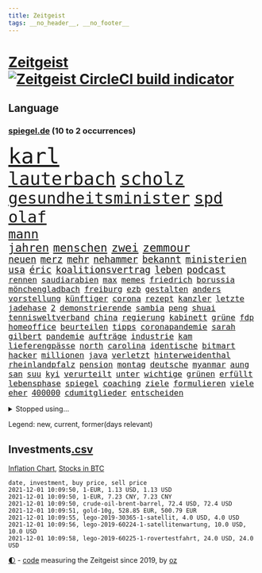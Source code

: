 ```yaml
---
title: Zeitgeist
tags: __no_header__, __no_footer__
---
```


# [Zeitgeist](https://oliz.io/zeitgeist/) [![Zeitgeist CircleCI build indicator](https://circleci.com/gh/ooz/zeitgeist.svg?style=shield)](https://circleci.com/gh/ooz/zeitgeist)

## Language

<h3><a href="https://www.spiegel.de" target="_blank">spiegel.de</a> (10 to 2 occurrences)</h3>
<p style="font-family:monospace">
<span style="font-size:32pt"><a href="news_links.html#karl" class="current">karl</a></span>
<br>
<span style="font-size:27pt"><a href="news_links.html#lauterbach" class="current">lauterbach</a></span>
<span style="font-size:27pt"><a href="news_links.html#scholz" class="current">scholz</a></span>
<br>
<span style="font-size:24pt"><a href="news_links.html#gesundheitsminister" class="current">gesundheitsminister</a></span>
<span style="font-size:24pt"><a href="news_links.html#spd" class="current">spd</a></span>
<span style="font-size:24pt"><a href="news_links.html#olaf" class="current">olaf</a></span>
<br>
<span style="font-size:19pt"><a href="news_links.html#mann" class="current">mann</a></span>
<br>
<span style="font-size:17pt"><a href="news_links.html#jahren" class="current">jahren</a></span>
<span style="font-size:17pt"><a href="news_links.html#menschen" class="current">menschen</a></span>
<span style="font-size:17pt"><a href="news_links.html#zwei" class="current">zwei</a></span>
<span style="font-size:17pt"><a href="news_links.html#zemmour" class="new">zemmour</a></span>
<br>
<span style="font-size:14pt"><a href="news_links.html#neuen" class="current">neuen</a></span>
<span style="font-size:14pt"><a href="news_links.html#merz" class="current">merz</a></span>
<span style="font-size:14pt"><a href="news_links.html#mehr" class="current">mehr</a></span>
<span style="font-size:14pt"><a href="news_links.html#nehammer" class="new">nehammer</a></span>
<span style="font-size:14pt"><a href="news_links.html#bekannt" class="current">bekannt</a></span>
<span style="font-size:14pt"><a href="news_links.html#ministerien" class="current">ministerien</a></span>
<span style="font-size:14pt"><a href="news_links.html#usa" class="current">usa</a></span>
<span style="font-size:14pt"><a href="news_links.html#éric" class="new">éric</a></span>
<span style="font-size:14pt"><a href="news_links.html#koalitionsvertrag" class="current">koalitionsvertrag</a></span>
<span style="font-size:14pt"><a href="news_links.html#leben" class="current">leben</a></span>
<span style="font-size:14pt"><a href="news_links.html#podcast" class="current">podcast</a></span>
<br>
<span style="font-size:12pt"><a href="news_links.html#rennen" class="current">rennen</a></span>
<span style="font-size:12pt"><a href="news_links.html#saudiarabien" class="current">saudiarabien</a></span>
<span style="font-size:12pt"><a href="news_links.html#max" class="current">max</a></span>
<span style="font-size:12pt"><a href="news_links.html#memes" class="new">memes</a></span>
<span style="font-size:12pt"><a href="news_links.html#friedrich" class="current">friedrich</a></span>
<span style="font-size:12pt"><a href="news_links.html#borussia" class="current">borussia</a></span>
<span style="font-size:12pt"><a href="news_links.html#mönchengladbach" class="current">mönchengladbach</a></span>
<span style="font-size:12pt"><a href="news_links.html#freiburg" class="current">freiburg</a></span>
<span style="font-size:12pt"><a href="news_links.html#ezb" class="new">ezb</a></span>
<span style="font-size:12pt"><a href="news_links.html#gestalten" class="current">gestalten</a></span>
<span style="font-size:12pt"><a href="news_links.html#anders" class="current">anders</a></span>
<span style="font-size:12pt"><a href="news_links.html#vorstellung" class="current">vorstellung</a></span>
<span style="font-size:12pt"><a href="news_links.html#künftiger" class="current">künftiger</a></span>
<span style="font-size:12pt"><a href="news_links.html#corona" class="current">corona</a></span>
<span style="font-size:12pt"><a href="news_links.html#rezept" class="current">rezept</a></span>
<span style="font-size:12pt"><a href="news_links.html#kanzler" class="current">kanzler</a></span>
<span style="font-size:12pt"><a href="news_links.html#letzte" class="current">letzte</a></span>
<span style="font-size:12pt"><a href="news_links.html#jadehase" class="new">jadehase</a></span>
<span style="font-size:12pt"><a href="news_links.html#2" class="current">2</a></span>
<span style="font-size:12pt"><a href="news_links.html#demonstrierende" class="current">demonstrierende</a></span>
<span style="font-size:12pt"><a href="news_links.html#sambia" class="new">sambia</a></span>
<span style="font-size:12pt"><a href="news_links.html#peng" class="current">peng</a></span>
<span style="font-size:12pt"><a href="news_links.html#shuai" class="current">shuai</a></span>
<span style="font-size:12pt"><a href="news_links.html#tennisweltverband" class="new">tennisweltverband</a></span>
<span style="font-size:12pt"><a href="news_links.html#china" class="current">china</a></span>
<span style="font-size:12pt"><a href="news_links.html#regierung" class="current">regierung</a></span>
<span style="font-size:12pt"><a href="news_links.html#kabinett" class="current">kabinett</a></span>
<span style="font-size:12pt"><a href="news_links.html#grüne" class="current">grüne</a></span>
<span style="font-size:12pt"><a href="news_links.html#fdp" class="current">fdp</a></span>
<span style="font-size:12pt"><a href="news_links.html#homeoffice" class="current">homeoffice</a></span>
<span style="font-size:12pt"><a href="news_links.html#beurteilen" class="new">beurteilen</a></span>
<span style="font-size:12pt"><a href="news_links.html#tipps" class="current">tipps</a></span>
<span style="font-size:12pt"><a href="news_links.html#coronapandemie" class="current">coronapandemie</a></span>
<span style="font-size:12pt"><a href="news_links.html#sarah" class="current">sarah</a></span>
<span style="font-size:12pt"><a href="news_links.html#gilbert" class="new">gilbert</a></span>
<span style="font-size:12pt"><a href="news_links.html#pandemie" class="current">pandemie</a></span>
<span style="font-size:12pt"><a href="news_links.html#aufträge" class="current">aufträge</a></span>
<span style="font-size:12pt"><a href="news_links.html#industrie" class="current">industrie</a></span>
<span style="font-size:12pt"><a href="news_links.html#kam" class="current">kam</a></span>
<span style="font-size:12pt"><a href="news_links.html#lieferengpässe" class="current">lieferengpässe</a></span>
<span style="font-size:12pt"><a href="news_links.html#north" class="current">north</a></span>
<span style="font-size:12pt"><a href="news_links.html#carolina" class="current">carolina</a></span>
<span style="font-size:12pt"><a href="news_links.html#identische" class="new">identische</a></span>
<span style="font-size:12pt"><a href="news_links.html#bitmart" class="new">bitmart</a></span>
<span style="font-size:12pt"><a href="news_links.html#hacker" class="current">hacker</a></span>
<span style="font-size:12pt"><a href="news_links.html#millionen" class="current">millionen</a></span>
<span style="font-size:12pt"><a href="news_links.html#java" class="new">java</a></span>
<span style="font-size:12pt"><a href="news_links.html#verletzt" class="current">verletzt</a></span>
<span style="font-size:12pt"><a href="news_links.html#hinterweidenthal" class="new">hinterweidenthal</a></span>
<span style="font-size:12pt"><a href="news_links.html#rheinlandpfalz" class="current">rheinlandpfalz</a></span>
<span style="font-size:12pt"><a href="news_links.html#pension" class="new">pension</a></span>
<span style="font-size:12pt"><a href="news_links.html#montag" class="current">montag</a></span>
<span style="font-size:12pt"><a href="news_links.html#deutsche" class="current">deutsche</a></span>
<span style="font-size:12pt"><a href="news_links.html#myanmar" class="current">myanmar</a></span>
<span style="font-size:12pt"><a href="news_links.html#aung" class="current">aung</a></span>
<span style="font-size:12pt"><a href="news_links.html#san" class="current">san</a></span>
<span style="font-size:12pt"><a href="news_links.html#suu" class="current">suu</a></span>
<span style="font-size:12pt"><a href="news_links.html#kyi" class="current">kyi</a></span>
<span style="font-size:12pt"><a href="news_links.html#verurteilt" class="current">verurteilt</a></span>
<span style="font-size:12pt"><a href="news_links.html#unter" class="current">unter</a></span>
<span style="font-size:12pt"><a href="news_links.html#wichtige" class="current">wichtige</a></span>
<span style="font-size:12pt"><a href="news_links.html#grünen" class="current">grünen</a></span>
<span style="font-size:12pt"><a href="news_links.html#erfüllt" class="current">erfüllt</a></span>
<span style="font-size:12pt"><a href="news_links.html#lebensphase" class="new">lebensphase</a></span>
<span style="font-size:12pt"><a href="news_links.html#spiegel" class="current">spiegel</a></span>
<span style="font-size:12pt"><a href="news_links.html#coaching" class="current">coaching</a></span>
<span style="font-size:12pt"><a href="news_links.html#ziele" class="current">ziele</a></span>
<span style="font-size:12pt"><a href="news_links.html#formulieren" class="new">formulieren</a></span>
<span style="font-size:12pt"><a href="news_links.html#viele" class="current">viele</a></span>
<span style="font-size:12pt"><a href="news_links.html#eher" class="current">eher</a></span>
<span style="font-size:12pt"><a href="news_links.html#400000" class="current">400000</a></span>
<span style="font-size:12pt"><a href="news_links.html#cdumitglieder" class="new">cdumitglieder</a></span>
<span style="font-size:12pt"><a href="news_links.html#entscheiden" class="current">entscheiden</a></span>
</p>
<details>
<summary>Stopped using...</summary>
<p class="former" style="font-size:12pt">
regierungschefs(410) tom(410) verbindungen(410) erfahrungen(409) früh(409) mittelfeldspieler(409) mysteriöse(409) software(409) umfeld(409) urlauber(409) akt(408) boeing(408) coronaausbruch(408) flugzeug(408) gewaltig(408) großes(408) september(408) tatverdächtige(408) 2015(407) gefährdet(407) genannt(407) gipfel(407) mali(407) tobt(407) achtelfinale(406) bereich(406) einziges(406) greta(406) moderne(406) rechtsextremismus(406) schwangerschaft(406) streiks(406) thunberg(406) becker(405) entgegen(405) fallzahlen(405) flaschen(405) geschäft(405) leer(405) mahnt(405) verbieten(405) autor(404) gerechtigkeit(404) gesunken(404) haken(404) iranische(404) medikament(404) passanten(404) regisseurin(404) spdpolitikerin(404) stich(404) verbringen(404) verdienen(404) verlängert(404) überlebenden(404) aufhebung(403) diplomaten(403) erfasst(403) fühlen(403) gemeinde(403) irans(403) kämpfte(403) nigeria(403) umweltministerin(403) 2016(402) atmosphäre(402) betrugs(402) bodo(402) dementiert(402) dienen(402) h(402) julia(402) minderheit(402) moore(402) oberste(402) party(402) planeten(402) ramelow(402) schaden(402) staats(402) stoppte(402) theater(402) ultimatum(402) vergewaltigung(402) zustand(402) zuversicht(402) dringend(401) erfolgreicher(401) heimlich(401) kurve(401) mieter(401) niederlagen(401) rassistische(401) raten(401) roman(401) stattdessen(401) stürmer(401) tschechien(401) vermögen(401) wälder(401) zivilisten(401) annehmen(400) eishockey(400) erschütterte(400) gehe(400) locken(400) meuthen(400) netanyahu(400) prüfen(400) tausenden(400) tiefe(400) unterlag(400) versprach(400) vertrauen(400) verzweiflung(400) väter(400) woher(400) 48(399) dachte(399) entscheidende(399) grundlage(399) parteifreunde(399) rekordmeister(399) richtet(399) feuerwehrleute(398) hund(398) infizieren(398) infolge(398) lüge(398) opfers(398) rafael(398) scheidende(398) unterzahl(398) vergangene(398) wirtschaftlichen(398) yorks(398) armut(397) charlie(397) coronahilfen(397) dietmar(397) distanziert(397) entscheidenden(397) folgte(397) homosexualität(397) kanzlerkandidat(397) lügen(397) preisen(397) verbreitung(397) wies(397) 10(396) ausstieg(396) bestimmten(396) bull(396) klimaschützer(396) wähler(396) aufbauen(395) aufklären(395) bewegen(395) bgh(395) design(395) update(395) ursachen(395) verabreicht(395) beschuldigt(394) bestes(394) brutal(394) coronaerkrankung(394) franzosen(394) historischen(394) siege(394) spott(394) sven(394) weltwirtschaft(394) 32jährige(393) autoindustrie(393) monatelangen(393) ordnet(393) springt(393) umstrittenes(393) demokratischen(392) gewässern(392) juni(392) milde(392) solange(392) ursprung(392) verbindung(392) ausgeliefert(391) bürgermeisterin(391) gestürzt(391) juristisch(391) wirtschaftliche(391) überstanden(391) achten(390) erwarten(390) gästen(390) emissionen(389) finanzieren(389) zurückhaltend(389) 94(388) antisemitismus(388) beschränkungen(388) erfindung(388) tiefen(388) auftrag(387) unwetter(387) vorgaben(387) betrifft(386) filme(386) fortgesetzt(386) konkrete(386) letztes(386) lieferten(386) schriftsteller(386) spiegelumfrage(386) stärksten(386) del(385) schwerem(385) überschritten(385) 4(384) 55(384) garten(384) kommentare(384) warm(384) bewertung(383) rückstand(383) eingreifen(382) offenbart(382) schonen(382) zukünftig(382) eilantrag(381) euaustritt(381) katholische(381) prompt(381) rollt(381) unzufrieden(381) diversität(380) erkranken(380) vorn(380) wohnort(380) 76(379) aufgaben(379) erstochen(379) gelingen(379) vorteile(379) 40000(378) bewusst(378) hafen(378) dfbpokal(377) trauert(377) erinnerung(376) heutigen(376) istanbul(376) unterschrieben(376) anlegen(375) wrack(375) jeff(374) provoziert(374) ältere(374) betreibt(373) freiwillig(372) labor(372) möglichkeiten(372) sizilien(372) vereidigt(372) vermieter(372) klasse(371) karten(370) bartsch(369) strafbar(368) vertagt(368) zugenommen(368) afrikas(367) hype(367) laschets(367) schritten(367) koalitionspartner(366) kylian(366) andrew(365) 36(364) guatemala(364) fußballweltmeister(363) lockerungen(363) erfolgreichen(362) erforscht(362) ermordete(362) hinterlässt(362) vertraute(362) athletinnen(361) abiy(360) bezos(358) diesjährigen(358) pentagon(358) susanne(357) präsidentschaft(356) baldige(354) empfänger(353) inseln(353) prägte(352) ussängerin(351) anderswo(350) engen(350) entbrannt(350) vorsichtig(350) csupolitiker(349) heizen(349) offener(348) sicherheitsvorkehrungen(348) zentimeter(348) spacex(345) olympiasiegerin(340) vereins(340) durchsuchen(338) berühmtesten(336) hinterbliebene(335) erben(333) handgranate(332) brutalen(329) marokko(327) abhilfe(326) matt(326) spitzengespräch(326) ehrt(324) kz(322) lücken(320) sms(320) trocken(316) großvater(313) serviert(309) nachrichtenagentur(306) außergewöhnlich(303) fragwürdigen(301) windows(301) höheres(299) währung(299) eigentliche(296) franken(296) zwingend(294) entsprechenden(287) andy(286) schiebt(286) lehrerin(284) nationalpark(280) afghanistans(279) gewisse(279) karriereende(279) anfeindungen(277) entzogen(275) kandidiert(275) vulkan(273) militärputsch(271) austausch(269) josef(267) turbulenzen(264) unverletzt(262) hochrechnungen(261) spdkanzlerkandidat(261) protestaktion(259) kaffee(256) nachsehen(254) tvstar(253) verantwortliche(249) einrichtung(247) doppelte(243) holten(243) adams(242) politikern(242) gekippt(241) interessante(240) angefeindet(239) zusammengebrochen(239) marihuana(237) übersetzen(237) drohschreiben(236) mitgliedern(230) dingen(227) angebote(226) bundesstaaten(225) kürzester(225) halbinsel(224) sophia(224) forscht(223) angeschlagen(222) belegschaft(220) joseph(219) aufreger(216) regionale(216) nordmazedonien(214) tierpark(213) neuerdings(212) vereinigung(212) rückzahlung(211) weltgrößten(210) willkommen(210) mindeststeuer(209) eile(208) pcrtests(208) interessen(206) mbappé(200) extremisten(198) springreiten(198) millionensumme(196) marc(195) etlichen(194) institute(194) konzernen(194) notwendigen(194) geschleudert(193) auseinandersetzen(192) nördlich(192) lediglich(190) oldenburg(190) handys(189) zugesagt(189) auszeichnung(188) beworfen(187) oslo(187) usverteidigungsministerium(187) verzweifelte(186) geknackt(185) nsu(184) produkt(184) spdchef(184) windhorst(184) gestohlene(180) romane(180) benötigt(179) krieges(179) mangelwirtschaft(178) absolute(176) betreiberfirma(176) heizkosten(176) israelischer(176) elternteil(174) kerosin(174) sahen(174) eingeladen(172) fußballklub(172) 21jährige(171) exnationalspieler(171) meilenstein(171) luisa(170) hackergruppe(169) hummels(169) agnes(168) antisemitische(168) heizöl(168) lehren(168) maier(168) tarifkonflikt(168) älterer(168) tendenzen(167) eingenommen(166) kurzstreckenflüge(164) lehnte(164) stärkere(164) court(163) kohlekraftwerke(163) supreme(163) agüero(162) bereichern(162) gepostet(162) atomprogramm(161) begnügen(161) riesiger(161) bezichtigt(160) angeblichem(159) ausgestellt(159) bauernhof(159) geflüchteter(159) gezeichnet(159) verwandeln(159) tarife(158) entstand(157) jacht(157) naftali(157) verbrecher(157) verspätungen(157) morden(156) berge(155) umfassende(155) 1998(154) analysieren(154) 27jährige(153) belgischen(152) abstände(150) bürgern(150) dhl(150) deltavariante(149) k(149) 16000(147) aufzunehmen(147) schalten(147) vwchef(147) adac(146) dienste(146) entfallen(146) geheimer(146) ohrfeige(146) differenzen(144) gerichtet(144) korsika(143) 350000(142) coronaausbrüchen(142) fern(142) ungeklärten(142) überraschungsteam(142) abgerufen(141) pendler(141) sowjetunion(141) airport(140) geschichtepodcast(140) lloyd(140) ranking(140) wale(140) aufgeflogen(139) kreative(139) kündigten(139) schwache(139) zusammengestoßen(139) fußballfans(138) ruiniert(138) 2005(137) andauernde(137) machtwechsel(136) uss(136) beeindruckende(135) eingriff(135) getrieben(135) glaube(135) kannibale(135) geliebt(134) kalte(134) verfehlen(134) ahmed(133) friedensnobelpreisträger(133) siebte(133) trotzt(133) 500000(132) tour(132) white(132) denis(131) erwähnt(131) vierjährige(131) 24jährige(130) ausgerückt(130) australischen(130) enttäuschte(130) haie(129) russen(129) schwulen(129) thomalla(128) 60000(127) festgehalten(127) floh(127) tragisches(127) volksfest(126) daxkonzerne(124) podolski(124) 1997(123) danyal(123) geldstrafen(123) legten(123) ansteckenden(122) bezweifelt(121) rar(121) mädchens(120) warte(120) bliebe(119) dfbpokals(119) umzug(119) verrückt(119) wandte(119) amsterdamer(118) überfüllte(118) knie(117) leblos(117) vollständige(117) vorfreude(117) identitätspolitik(114) operiert(114) rohstoff(114) aushalten(113) catania(113) deutschpolnischen(113) g20staaten(113) flutopfer(111) funktionär(111) hamburgs(111) vergewaltigungen(111) amazongründer(110) tennisturnier(110) appellieren(108) belastend(108) colorado(108) erbittert(108) islamische(108) timing(108) wahlniederlage(108) geldern(107) gerichts(107) kostenlosen(107) nationalparks(107) nähert(107) sportart(107) begründen(106) drohten(106) dächern(106) notfall(106) pegasus(106) verringerter(106) dienstagmorgen(105) versorgungsengpässe(105) götze(104) hotelmitarbeiter(104) unsichtbar(104) wiegt(104) baseball(103) deutschpolnische(103) sportlerin(103) tv+(103) unerwarteten(103) zerschlagen(103) duo(102) nrwministerpräsident(102) statements(102) auslandsvertretung(101) candy(101) laxe(101) türkischer(101) vertreibung(101) dörfer(100) erkenntnissen(100) besitzen(99) drohender(99) eilig(99) afdchef(98) bewahrt(98) brodelt(98) frauenleiche(98) navy(98) norddeutschland(98) revier(98) bandenkriminalität(97) bibliothek(97) ersetzt(97) popkultur(96) vergleichen(96) versammeln(96) 35jähriger(95) abwesenheit(95) weinflaschen(95) ausmaße(94) jenseits(94) publik(94) bahnübergang(93) liebeserklärung(93) polizeigewahrsam(93) streitthemen(93) usbotschaft(93) visionen(93) athletin(92) heinz(92) kohlekraftwerk(92) 1992(91) drittimpfungen(91) marschierten(91) militärführung(91) beachvolleyballerin(90) dürren(90) geeignet(90) helene(90) portrait(90) verkehrsministerium(90) verzockt(90) anhaltenden(89) ankommen(89) spreche(89) angetreten(88) annika(88) emilio(88) gerissen(88) herauskommen(88) pferden(88) schleu(88) schwul(88) urteils(88) verließen(88) conte(87) mieterhaushalt(87) achtet(86) mordprozess(86) reinhardt(86) schmecken(86) unglücks(86) zwielicht(86) aufsichtsrat(85) care(85) immobilienkonzern(85) krause(85) pcrtest(85) umweltminister(85) +(84) asteroid(84) chappatte(84) container(84) einheimischen(84) flutkatastrophen(84) herkunftsland(84) ibiza(84) spritpreis(84) standorte(84) trainerin(84) wahrscheinlicher(84) autobahnparkplatz(83) börsenkurse(83) carli(83) einschlug(83) koranschule(83) uniform(83) uwe(83) absturzstelle(82) britin(82) hm(82) zurückgeben(82) zäh(82) fische(81) fluggäste(81) gewidmet(81) hubschrauberabsturz(81) jae(81) liebsten(81) nationalkonservative(81) topstürmer(81) ergeht(80) flip(80) händen(80) innig(80) kommerzielle(80) konfisziert(80) ussoldaten(80) zombie(80) anhängern(79) multipler(79) sklerose(79) tauben(79) bananen(78) dessauer(78) jalloh(78) king(78) meeresschutzgebiet(78) oury(78) polizeizelle(78) rückgabe(78) schutzzone(78) schönheitsidealen(78) städtchen(78) yassin(78) befürchtungen(77) dargestellt(77) eingeschätzt(77) einmarsch(77) immobilienkonzerns(77) tarifvertrag(77) uskonzern(77) zschäpe(77) afroamerikaner(76) bedrohten(76) diplomat(76) drach(76) logistik(76) reemtsmaentführer(76) schleudern(76) verordnung(76) orlando(75) 1956(74) hassnachrichten(74) schiedsrichterassistent(74) talibanherrschaft(74) vermeidbare(74) warmlaufen(74) wirtschaftskrise(74) award(73) bedürftige(73) geldentwertung(73) großartig(73) krankenwagen(73) talibanführer(73) attraktiv(72) bunte(72) delay(72) ernten(72) generellen(72) kos(72) musikerin(72) thuram(72) ärztevertreter(72) 51jähriger(71) abgefragt(71) 90000(70) bildungsnewsletter(70) indonesische(70) spiegelbildungsnewsletter(70) thrillern(70) auffrischimpfungen(69) bekenntnis(69) entführer(69) sexismusvorwürfen(69) sitzordnung(69) tabellenende(69) cash(68) ligue(68) diebe(67) kneipen(67) linkenpolitikerin(67) natürlichen(67) neuartige(67) spdkanzlerkandidaten(67) traut(67) anzukommen(66) mieterbund(66) saleh(66) stalin(66) unosicherheitsrates(66) verschwörungstheoretiker(66) berauschend(65) beschlossenen(65) brix(65) christ(65) industrienationen(65) janneke(65) lose(65) raketenangriff(65) whistleblowerin(65) zweitgrößte(65) cduführung(64) comebacks(64) nachzugeben(64) revolutionierte(64) vertritt(64) anrufen(63) beerbt(63) liebling(63) petković(63) ahmaud(62) arbery(62) gastarbeiter(62) entlasten(61) angeführt(60) erleichterung(60) oberster(60) prophet(60) rechnerisch(60) antwortete(59) bürgerkriegs(59) eklasse(59) linienbusse(59) teilzunehmen(59) basis(58) einkommensteuer(58) feststellen(58) samar(58) sima(58) spiegelredakteurin(58) wachsende(58) trecker(57) verlage(57) vorenthalten(57) walross(57) weitergeben(57) widersprüchlich(57) anwendung(56) überfallen(56) geschützten(55) piaggio(55) umstände(55) coronaausbrüche(54) erderhitzung(54) schleppend(54) villeneuve(54) absicht(53) beschrieb(53) ehrgeiz(53) fünftel(53) gefehlt(53) gescheiterte(53) grafiken(53) historisches(53) krieger(53) mehrwertsteuer(53) weitergereicht(53) wiegelt(53) auflage(52) gehirn(52) gestorbener(52) höchststrafe(52) kommunalwahl(52) potenziellen(52) renten(52) umweltaktivisten(52) zerrissen(52) abgaben(51) bezüge(51) dschihadisten(51) evergrande(51) großmutter(51) rentnerinnen(51) umsatteln(51) 316(50) aktienkurs(50) direktmandat(50) knox(50) lagos(50) neunzigern(50) telefonnummer(50) angeschlagenen(49) chruschtschow(49) giuffre(49) hidalgo(49) militärgeheimdienst(49) stalins(49) verkehrsmittel(49) vermögender(49) brexitvertrag(48) grote(48) innensenator(48) kanarischen(48) nordirlandprotokoll(48) pimmel(48) rooney(48) bildet(47) coronapass(47) gehweg(47) gravierende(47) inhaftierte(47) klum(47) zwangsgeld(47) azubischerze(46) gefangenschaft(46) kutter(46) methanpakt(46) obst(46) spiegelinterview(46) stritt(46) zurückzuholen(46) 4200(45) bedürfnisse(45) gier(45) hobby(45) kampagnen(45) neunzigerjahre(45) studienergebnisse(45) südkoreas(45) untätigkeit(45) vorräte(45) europaparlament(44) heidi(44) redet(44) ubootabkommen(44) verirrt(44) australiens(43) cumbre(43) impfpässen(43) kinderpornografisches(43) kommissionschefin(43) pendlerpauschale(43) spritpreise(43) vieja(43) vulkanausbrüche(42) vulkane(42) zurückgehalten(42) accounts(41) einhaltung(41) lille(41) meme(41) orientierung(41) osc(41) tagebau(41) beine(40) bundesinnenminister(40) expolizist(40) geplatzten(40) kanareninsel(40) berufen(39) diskussionsbedarf(39) edwards(39) fußballverband(39) gegensätze(39) gründers(39) traditionsklub(39) berlinbrandenburg(38) beschwerlich(38) nutzern(38) rathaus(38) urenkel(38) verschüttet(38) bedrohte(37) co₂preises(37) erregte(37) hannah(37) abgeordnetenhaus(36) bettina(36) brisanten(36) ecstasy(36) garzweiler(36) kohleabbau(36) rheinischen(36) videotest(36) efootball(35) fußballsimulation(35) klägerin(35) konami(35) sonntagmorgen(35) yahoo(35) belange(34) einsparen(34) evangelische(34) fachkräften(34) hausdurchsuchung(34) kohlestrom(34) züchtet(34) 53jährigen(33) liest(33) rekonstruiert(33) 007(32) atomuboot(32) berufseinstieg(32) glassplitter(32) lieferproblemen(32) linkenpolitiker(32) neuaufstellung(32) these(32) usgeheimdienst(32) zertifikat(32) asylbewerber(31) prominenteste(31) stier(31) studiert(31) äthiopiens(31) außenpolitiker(30) facebookwhistleblowerin(30) fortschrittlich(30) haugen(30) klimaforscher(30) mächtiger(30) reisender(30) werneke(30) überragender(30) coronaeinbruch(29) fußballspiel(29) gazpromkonzern(29) herauskam(29) korruptionsstaatsanwaltschaft(29) vorentscheidung(29) wirtschafts(29) wksta(29) 187(28) ampelsondierungen(28) cumexgeschäften(28) erschossenen(28) kzwachmann(28) rechtsstaatsverstößen(28) sachsenhausen(28) signale(28) unbeholfen(28) verwiesen(28) argumenten(27) mats(27) roms(27) shanghai(27) umfasst(27) wachmann(27) wenigstens(27) zutrauen(27) datenleak(26) europacup(26) gerald(26) leak(26) nullcovidstrategie(26) unterstützten(26) 46jähriger(25) absenken(25) beethoven(25) comingout(25) missbrauchsskandal(25) sozialdemokrat(25) zähem(25) alarmierte(24) gap(24) korruptionsaffäre(24) nobelpreiskomitee(24) registrierten(24) sally(24) stephanie(24) absorbieren(23) abstriche(23) einzigen(23) gefährt(23) gil(23) joker(23) minder(23) ofarim(23) sportlicher(23) vereidigung(23) ware(23) ausweiten(22) fiona(22) laschetnachfolge(22) pessimistischer(22) volksverhetzung(22) 85jährige(21) comedian(21) gaslieferungen(21) polexit(21) spielzeug(21) vorschau(21) bundesvorstand(20) geheimdienste(20) kulturen(20) landesregierungen(20) miesbach(20) spielerinnen(20) staatskosten(20) zusammenstöße(20) 15gradziel(19) affentheater(19) ambitionen(19) gerhart(19) bayernprofi(18) ingwen(18) republikanischen(18) schiene(18) schiitische(18) series(18) tsai(18) verkleideter(18) wahlpannen(18) ureinwohner(17) ampelverhandler(16) co₂abgabe(16) g20(16) todeszahlen(16) verkleidet(16) akzeptanz(15) groteske(15) hündin(15) leinwand(15) lokaler(15) pankow(15) toxisch(15) zollt(15) 8(14) brei(14) bundesligapartie(14) dnaanalyse(14) ewiges(14) handballbundesliga(14) hernández(14) lgbtqaktivisten(14) magic(14) pkwmaut(14) santa(14) amess(13) mexikostadt(13) treibende(13) verbrenner(13) verfärbte(13) verschluss(13) vorfällen(13) zentralbanken(13) ausgewählte(12) best(12) geschassten(12) playstation(12) weichen(12) abzocken(11) ampelbündnis(11) bidenregierung(11) erwägung(11) gendern(11)
</p>
</details>
<p>Legend: <span class="new">new</span>, <span class="current">current</span>, <span class="former">former(days relevant)</span></p>

## Investments[.csv](investments.csv)

[Inflation Chart](https://inflationchart.com),
[Stocks in BTC](https://stonksinbtc.xyz/)

```
date, investment, buy price, sell price
2021-12-01 10:09:50, 1-EUR, 1.13 USD, 1.13 USD
2021-12-01 10:09:50, 1-EUR, 7.23 CNY, 7.23 CNY
2021-12-01 10:09:50, crude-oil-brent-barrel, 72.4 USD, 72.4 USD
2021-12-01 10:09:51, gold-10g, 528.85 EUR, 500.79 EUR
2021-12-01 10:09:55, lego-2019-30365-1-satellit, 4.0 USD, 4.0 USD
2021-12-01 10:09:56, lego-2019-60224-1-satellitenwartung, 10.0 USD, 10.0 USD
2021-12-01 10:09:58, lego-2019-60225-1-rovertestfahrt, 24.0 USD, 24.0 USD
```

<footer>
<a href="javascript:toggleTheme()" class="nav">🌓</a>
- <a href="https://github.com/ooz/zeitgeist">code</a> measuring the Zeitgeist since 2019, by <a href="https://oliz.io">oz</a>
</footer>
